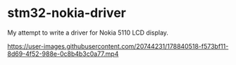 # stm32-nokia-driver

My attempt to write a driver for Nokia 5110 LCD display.

https://user-images.githubusercontent.com/20744231/178840518-f573bf11-8d69-4f52-988e-0c8b4b3c0a77.mp4

